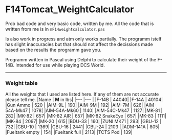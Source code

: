 # F14Tomcat_WeightCalculator
Prob bad code and very basic code, written by me. All the code that is written from me is in `mF14weightcalculator.pas`

Is also work in progress and atm only works partially. 
The programm istelf has slight inaccuracies but that should not affect the decissions made based on the results the programm gave you. 

Programm written in Pascal using Delphi to calculate their weight of the F-14B. Intended for use while playing DCS World.

***
### Weight table
All the weights that I used are listed here. If any of them are not accurate please tell me. 
|Name     | **M** in lbs|
|---      |---           |
|F-14B | 44040|
|F-14A | 40104|
|Gun Ammo | 520 |
|AIM-9L | 190|
|AIM-9M | 192|
|AIM-7M | 626|
|AIM-54A-Mk47 | 1078|
|AIM-54A-Mk60 | 1140|
|AIM-54C-Mk47 | 1127|
|MK-81 | 282|
|MK-82 | 657|
|MK-82 AIR | 657|
|MK-82 SnakeEye | 657|
|MK-83 | 1111|
|MK-84 | 2097|
|MK-20 | 615|
|BDU-33 | 160|
|ZUNI MK71 | 293| 
|GBU-12 | 732|
|GBU-10 | 1369|
|GBU-16 | 2441|
|GBU-24 | 2103 |
|ADM-141A | 805|
|Fueltank empty | 154|
|Fueltank full | 2113|
|TCTS Pod | 139|
